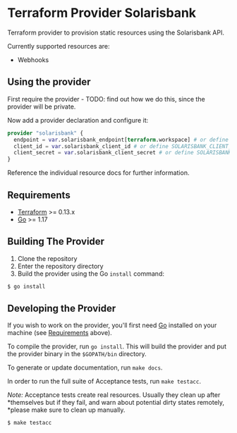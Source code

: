 # Terraform Provider Solarisbank

Terraform provider to provision static resources using the Solarisbank API.

Currently supported resources are:
- Webhooks

## Using the provider

First require the provider - TODO: find out how we do this, since the provider will be private.

Now add a provider declaration and configure it:

```terraform
provider "solarisbank" {
  endpoint = var.solarisbank_endpoint[terraform.workspace] # or define SOLARISBANK_ENDPOINT
  client_id = var.solarisbank_client_id # or define SOLARISBANK_CLIENT_ID
  client_secret = var.solarisbank_client_secret # or define SOLARISBANK_CLIENT_SECRET
}
```

Reference the individual resource docs for further information.

## Requirements

- [Terraform](https://www.terraform.io/downloads.html) >= 0.13.x
- [Go](https://golang.org/doc/install) >= 1.17

## Building The Provider

1. Clone the repository
1. Enter the repository directory
1. Build the provider using the Go `install` command: 
```sh
$ go install
```

## Developing the Provider

If you wish to work on the provider, you'll first need [Go](http://www.golang.org) installed on your machine (see [Requirements](#requirements) above).

To compile the provider, run `go install`. This will build the provider and put the provider binary in the `$GOPATH/bin` directory.

To generate or update documentation, run `make docs`.

In order to run the full suite of Acceptance tests, run `make testacc`.

*Note:* Acceptance tests create real resources. Usually they clean up after *themselves but if they fail, and warn about potential dirty states remotely, *please make sure to clean up manually.

```sh
$ make testacc
```

